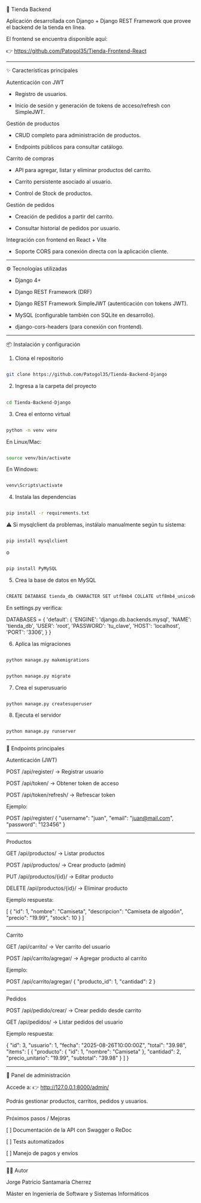 🛒 Tienda Backend

Aplicación desarrollada con Django + Django REST Framework que provee el backend de la tienda en línea.

El frontend se encuentra disponible aquí:

👉 https://github.com/Patogol35/Tienda-Frontend-React

---

✨ Características principales

Autenticación con JWT

- Registro de usuarios.

- Inicio de sesión y generación de tokens de acceso/refresh con SimpleJWT.


Gestión de productos

- CRUD completo para administración de productos.

- Endpoints públicos para consultar catálogo.


Carrito de compras

- API para agregar, listar y eliminar productos del carrito.

- Carrito persistente asociado al usuario.

- Control de Stock de productos.


Gestión de pedidos

- Creación de pedidos a partir del carrito.

- Consultar historial de pedidos por usuario.


Integración con frontend en React + Vite

- Soporte CORS para conexión directa con la aplicación cliente.


---

⚙️ Tecnologías utilizadas 

- Django 4+

- Django REST Framework (DRF)

- Django REST Framework SimpleJWT (autenticación con tokens JWT).

- MySQL (configurable también con SQLite en desarrollo).

- django-cors-headers (para conexión con frontend).

---

📦 Instalación y configuración

1. Clona el repositorio

```bash

git clone https://github.com/Patogol35/Tienda-Backend-Django

```

2. Ingresa a la carpeta del proyecto

```bash
   
cd Tienda-Backend-Django

```

3. Crea el entorno virtual

```bash

python -m venv venv

```

En Linux/Mac: 

```bash

source venv/bin/activate

```

En Windows: 

```bash

venv\Scripts\activate

```

4. Instala las dependencias

```bash

pip install -r requirements.txt

```

⚠️ Si mysqlclient da problemas, instálalo manualmente según tu sistema:

```bash

pip install mysqlclient

```

o 

```bash

pip install PyMySQL

```


5. Crea la base de datos en MySQL

```bash

CREATE DATABASE tienda_db CHARACTER SET utf8mb4 COLLATE utf8mb4_unicode_ci;

```

En settings.py verifica:

DATABASES = {
    'default': {
        'ENGINE': 'django.db.backends.mysql',
        'NAME': 'tienda_db',
        'USER': 'root',
        'PASSWORD': 'tu_clave',
        'HOST': 'localhost',
        'PORT': '3306',
    }
}


6. Aplica las migraciones

```bash

python manage.py makemigrations

```

```bash

python manage.py migrate

```

7. Crea el superusuario

```bash

python manage.py createsuperuser

```

8. Ejecuta el servidor 

```bash

python manage.py runserver

```

---

🔗 Endpoints principales

Autenticación (JWT)

POST /api/register/ → Registrar usuario

POST /api/token/ → Obtener token de acceso

POST /api/token/refresh/ → Refrescar token


Ejemplo:

POST /api/register/
{
  "username": "juan",
  "email": "juan@mail.com",
  "password": "123456"
}


---

Productos

GET /api/productos/ → Listar productos

POST /api/productos/ → Crear producto (admin)

PUT /api/productos/{id}/ → Editar producto

DELETE /api/productos/{id}/ → Eliminar producto


Ejemplo respuesta:

[
  {
    "id": 1,
    "nombre": "Camiseta",
    "descripcion": "Camiseta de algodón",
    "precio": "19.99",
    "stock": 10
  }
]


---

Carrito

GET /api/carrito/ → Ver carrito del usuario

POST /api/carrito/agregar/ → Agregar producto al carrito


Ejemplo:

POST /api/carrito/agregar/
{
  "producto_id": 1,
  "cantidad": 2
}


---

Pedidos

POST /api/pedido/crear/ → Crear pedido desde carrito

GET /api/pedidos/ → Listar pedidos del usuario


Ejemplo respuesta:

{
  "id": 3,
  "usuario": 1,
  "fecha": "2025-08-26T10:00:00Z",
  "total": "39.98",
  "items": [
    {
      "producto": { "id": 1, "nombre": "Camiseta" },
      "cantidad": 2,
      "precio_unitario": "19.99",
      "subtotal": "39.98"
    }
  ]
}


---

📸 Panel de administración

Accede a:
👉 http://127.0.0.1:8000/admin/

Podrás gestionar productos, carritos, pedidos y usuarios.


---

Próximos pasos / Mejoras

[ ] Documentación de la API con Swagger o ReDoc

[ ] Tests automatizados


[ ] Manejo de pagos y envíos



---

👨‍💻 Autor

Jorge Patricio Santamaría Cherrez

Máster en Ingeniería de Software y Sistemas Informáticos

